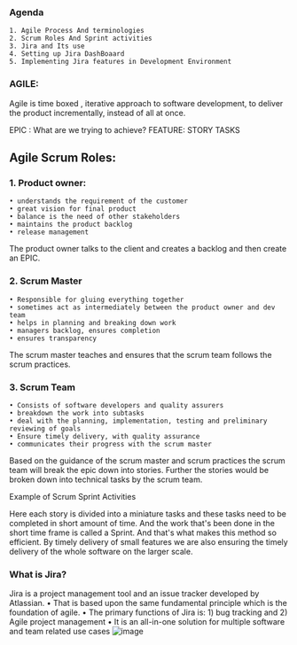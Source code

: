 ### Agenda
	1. Agile Process And terminologies
	2. Scrum Roles And Sprint activities
	3. Jira and Its use
	4. Setting up Jira DashBoaard
	5. Implementing Jira features in Development Environment


### AGILE:

 Agile is time boxed , iterative approach to software development, to deliver the product incrementally, instead of all at once.





EPIC : What are we trying to achieve?
FEATURE:
STORY
TASKS

## Agile Scrum Roles:

###	1. Product owner:

	• understands the requirement of the customer
	• great vision for final product
	• balance is the need of other stakeholders
	• maintains the product backlog
	• release management

The product owner talks to the client and creates a backlog and then create an EPIC.

###	2. Scrum Master

	• Responsible for gluing everything together
	• sometimes act as intermediately between the product owner and dev team
	• helps in planning and breaking down work
	• managers backlog, ensures completion
	• ensures transparency

The scrum master teaches and ensures that the scrum team follows the scrum practices.

###	3. Scrum Team

	• Consists of software developers and quality assurers
	• breakdown the work into subtasks
	• deal with the planning, implementation, testing and preliminary reviewing of goals
	• Ensure timely delivery, with quality assurance
	• communicates their progress with the scrum master

Based on the guidance of the scrum master and scrum practices the scrum team will break the epic down into stories.
Further the stories would be broken down into technical tasks by the scrum team.

Example of Scrum Sprint Activities



Here each story is divided into a miniature tasks and these tasks need to be completed in short amount of time. And the work that's been done in the short time frame is called a Sprint. And that's what makes this method so efficient. By timely delivery of small features we are also ensuring the timely delivery of the whole software on the larger scale.

### What is Jira?

Jira is a project management tool and an issue tracker developed by Atlassian.
	• That is based upon the same fundamental principle which is the foundation of agile. 
	• The primary functions of Jira is: 
	 1) bug tracking and
	 2) Agile project management
	• It is an all-in-one solution for multiple software and team related use cases
![image](https://user-images.githubusercontent.com/117761976/225874860-09462a5e-ab22-4e38-bcec-bad800d6bdf9.png)
